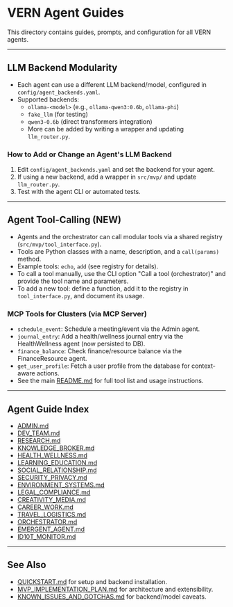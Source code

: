 # VERN Agent Guides

This directory contains guides, prompts, and configuration for all VERN agents.

---

## LLM Backend Modularity

- Each agent can use a different LLM backend/model, configured in `config/agent_backends.yaml`.
- Supported backends:
  - `ollama-<model>` (e.g., `ollama-qwen3:0.6b`, `ollama-phi`)
  - `fake_llm` (for testing)
  - `qwen3-0.6b` (direct transformers integration)
  - More can be added by writing a wrapper and updating `llm_router.py`.

### How to Add or Change an Agent's LLM Backend

1. Edit `config/agent_backends.yaml` and set the backend for your agent.
2. If using a new backend, add a wrapper in `src/mvp/` and update `llm_router.py`.
3. Test with the agent CLI or automated tests.

---

## Agent Tool-Calling (NEW)

- Agents and the orchestrator can call modular tools via a shared registry (`src/mvp/tool_interface.py`).
- Tools are Python classes with a name, description, and a `call(params)` method.
- Example tools: `echo`, `add` (see registry for details).
- To call a tool manually, use the CLI option "Call a tool (orchestrator)" and provide the tool name and parameters.
- To add a new tool: define a function, add it to the registry in `tool_interface.py`, and document its usage.

### MCP Tools for Clusters (via MCP Server)

- `schedule_event`: Schedule a meeting/event via the Admin agent.
- `journal_entry`: Add a health/wellness journal entry via the HealthWellness agent (now persisted to DB).
- `finance_balance`: Check finance/resource balance via the FinanceResource agent.
- `get_user_profile`: Fetch a user profile from the database for context-aware actions.
- See the main [README.md](../README.md) for full tool list and usage instructions.

---

## Agent Guide Index

- [ADMIN.md](ADMIN.md)
- [DEV_TEAM.md](DEV_TEAM.md)
- [RESEARCH.md](RESEARCH.md)
- [KNOWLEDGE_BROKER.md](KNOWLEDGE_BROKER.md)
- [HEALTH_WELLNESS.md](HEALTH_WELLNESS.md)
- [LEARNING_EDUCATION.md](LEARNING_EDUCATION.md)
- [SOCIAL_RELATIONSHIP.md](SOCIAL_RELATIONSHIP.md)
- [SECURITY_PRIVACY.md](SECURITY_PRIVACY.md)
- [ENVIRONMENT_SYSTEMS.md](ENVIRONMENT_SYSTEMS.md)
- [LEGAL_COMPLIANCE.md](LEGAL_COMPLIANCE.md)
- [CREATIVITY_MEDIA.md](CREATIVITY_MEDIA.md)
- [CAREER_WORK.md](CAREER_WORK.md)
- [TRAVEL_LOGISTICS.md](TRAVEL_LOGISTICS.md)
- [ORCHESTRATOR.md](ORCHESTRATOR.md)
- [EMERGENT_AGENT.md](EMERGENT_AGENT.md)
- [ID10T_MONITOR.md](ID10T_MONITOR.md)

---

## See Also

- [QUICKSTART.md](../QUICKSTART.md) for setup and backend installation.
- [MVP_IMPLEMENTATION_PLAN.md](../MVP_IMPLEMENTATION_PLAN.md) for architecture and extensibility.
- [KNOWN_ISSUES_AND_GOTCHAS.md](../KNOWN_ISSUES_AND_GOTCHAS.md) for backend/model caveats.
